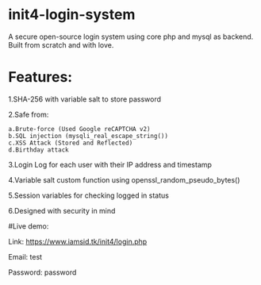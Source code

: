 # init4-login-system
A secure open-source login system using core php and mysql as backend. Built from scratch and with love.

# Features:
  1.SHA-256 with variable salt to store password
  
  2.Safe from:
  
    a.Brute-force (Used Google reCAPTCHA v2)
    b.SQL injection (mysqli_real_escape_string())
    c.XSS Attack (Stored and Reflected)
    d.Birthday attack
  3.Login Log for each user with their IP address and timestamp
  
  4.Variable salt custom function using openssl_random_pseudo_bytes()
  
  5.Session variables for checking logged in status
  
  6.Designed with security in mind

#Live demo: 

Link: https://www.iamsid.tk/init4/login.php

Email: test

Password: password
